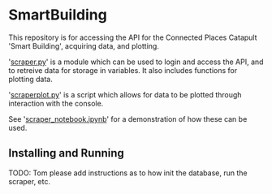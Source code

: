 # SmartBuilding

This repository is for accessing the API for the Connected Places Catapult 'Smart Building', acquiring data, and plotting.

'[scraper.py](./scraper.py)' is a module which can be used to login and access the API, and to retreive data for storage in variables. It also includes functions for plotting data.

'[scraperplot.py](./scraperplot.py)' is a script which allows for data to be plotted through interaction with the console.

See '[scraper_notebook.ipynb](./scraper_notebook.ipynb)' for a demonstration of how these can be used.

## Installing and Running

TODO: Tom please add instructions as to how init the database, run the scraper, etc.
